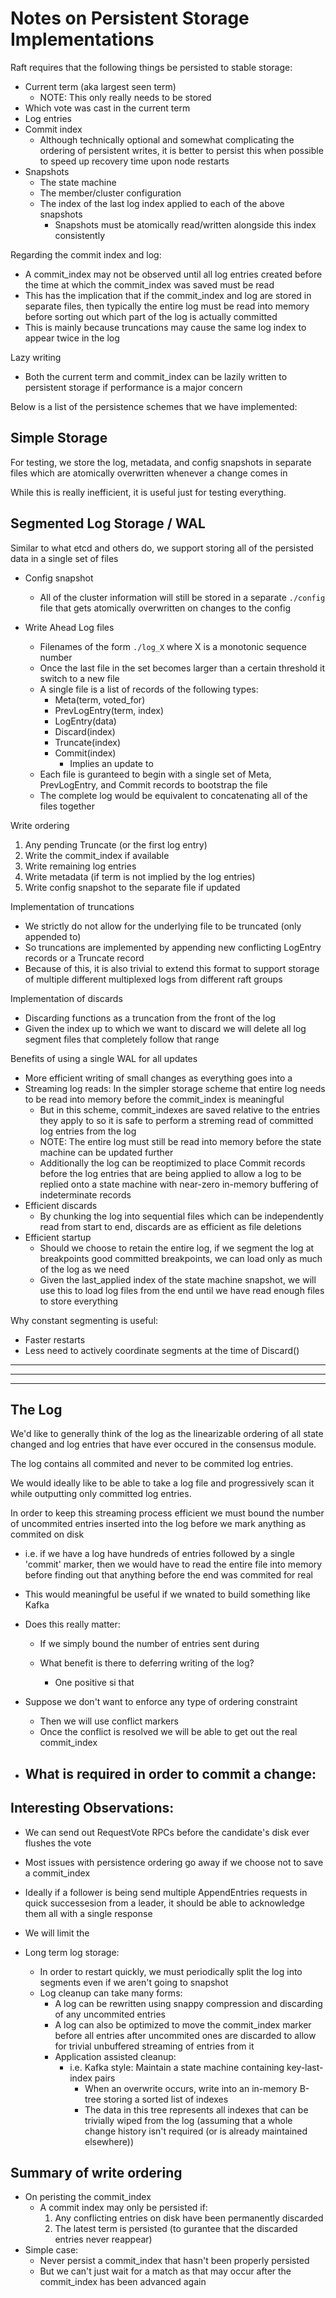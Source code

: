 Notes on Persistent Storage Implementations
===========================================

Raft requires that the following things be persisted to stable storage:
- Current term (aka largest seen term)
	- NOTE: This only really needs to be stored 
- Which vote was cast in the current term
- Log entries
- Commit index
	- Although technically optional and somewhat complicating the ordering of persistent writes, it is better to persist this when possible to speed up recovery time upon node restarts
- Snapshots
	- The state machine
	- The member/cluster configuration
	- The index of the last log index applied to each of the above snapshots
		- Snapshots must be atomically read/written alongside this index consistently


Regarding the commit index and log:
- A commit_index may not be observed until all log entries created before the time at which the commit_index was saved must be read
- This has the implication that if the commit_index and log are stored in separate files, then typically the entire log must be read into memory before sorting out which part of the log is actually committed
- This is mainly because truncations may cause the same log index to appear twice in the log

Lazy writing
- Both the current term and commit_index can be lazily written to persistent storage if performance is a major concern


Below is a list of the persistence schemes that we have implemented:


Simple Storage
------------------------

For testing, we store the log, metadata, and config snapshots in separate files which are atomically overwritten whenever a change comes in

While this is really inefficient, it is useful just for testing everything.


Segmented Log Storage / WAL
---------------------------

Similar to what etcd and others do, we support storing all of the persisted data in a single set of files

- Config snapshot
	- All of the cluster information will still be stored in a separate `./config` file that gets atomically overwritten on changes to the config

- Write Ahead Log files
	- Filenames of the form `./log_X` where X is a monotonic sequence number
	- Once the last file in the set becomes larger than a certain threshold it switch to a new file
	- A single file is a list of records of the following types:
		- Meta(term, voted_for)
		- PrevLogEntry(term, index)
		- LogEntry(data)
		- Discard(index)
		- Truncate(index)
		- Commit(index)
			- Implies an update to 
	- Each file is guranteed to begin with a single set of Meta, PrevLogEntry, and Commit records to bootstrap the file 
	- The complete log would be equivalent to concatenating all of the files together

Write ordering
1. Any pending Truncate (or the first log entry)
2. Write the commit_index if available
3. Write remaining log entries
4. Write metadata (if term is not implied by the log entries)
5. Write config snapshot to the separate file if updated

Implementation of truncations
- We strictly do not allow for the underlying file to be truncated (only appended to)
- So truncations are implemented by appending new conflicting LogEntry records or a Truncate record
- Because of this, it is also trivial to extend this format to support storage of multiple different multiplexed logs from different raft groups

Implementation of discards
- Discarding functions as a truncation from the front of the log
- Given the index up to which we want to discard we will delete all log segment files that completely follow that range

Benefits of using a single WAL for all updates
- More efficient writing of small changes as everything goes into a 
- Streaming log reads: In the simpler storage scheme that entire log needs to be read into memory before the commit_index is meaningful
	- But in this scheme, commit_indexes are saved relative to the entries they apply to so it is safe to perform a streming read of committed log entries from the log
	- NOTE: The entire log must still be read into memory before the state machine can be updated further
	- Additionally the log can be reoptimized to place Commit records before the log entries that are being applied to allow a log to be replied onto a state machine with near-zero in-memory buffering of indeterminate records
- Efficient discards
	- By chunking the log into sequential files which can be independently read from start to end, discards are as efficient as file deletions
- Efficient startup
	- Should we choose to retain the entire log, if we segment the log at breakpoints good committed breakpoints, we can load only as much of the log as we need
	- Given the last_applied index of the state machine snapshot, we will use this to load log files from the end until we have read enough files to store everything

Why constant segmenting is useful:
- Faster restarts
- Less need to actively coordinate segments at the time of Discard()

------

----------------

-----------


The Log
-------

We'd like to generally think of the log as the linearizable ordering of all state changed and log entries that have ever occured in the consensus module.

The log contains all commited and never to be commited log entries.

We would ideally like to be able to take a log file and progressively scan it while outputting only committed log entries.

In order to keep this streaming process efficient we must bound the number of uncommited entries inserted into the log before we mark anything as commited on disk
- i.e. if we have a log have hundreds of entries followed by a single 'commit' marker, then we would have to read the entire file into memory before finding out that anything before the end was commited for real

- This would meaningful be useful if we wnated to build something like Kafka

- Does this really matter:
	- If we simply bound the number of entries sent during

	- What benefit is there to deferring writing of the log?
		- One positive si that 

- Suppose we don't want to enforce any type of ordering constraint
	- Then we will use conflict markers
	- Once the conflict is resolved we will be able to get out the real commit_index


- What is required in order to commit a change:
	- 



Interesting Observations:
-------------------------

- We can send out RequestVote RPCs before the candidate's disk ever flushes the vote
- Most issues with persistence ordering go away if we choose not to save a commit_index
- Ideally if a follower is being send multiple AppendEntries requests in quick successesion from a leader, it should be able to acknowledge them all with a single response
- We will limit the 

- Long term log storage:
	- In order to restart quickly, we must periodically split the log into segments even if we aren't going to snapshot
	- Log cleanup can take many forms:
		- A log can be rewritten using snappy compression and discarding of any uncommited entries
		- A log can also be optimized to move the commit_index marker before all entries after uncommited ones are discarded to allow for trivial unbuffered streaming of entries from it
		- Application assisted cleanup:
			- i.e. Kafka style: Maintain a state machine containing key-last-index pairs
				- When an overwrite occurs, write into an in-memory B-tree storing a sorted list of indexes
				- The data in this tree represents all indexes that can be trivially wiped from the log (assuming that a whole change history isn't required (or is already maintained elsewhere)) 




Summary of write ordering
-------------------------

- On peristing the commit_index
	- A commit index may only be persisted if:
		1. Any conflicting entries on disk have been permanently discarded
		2. The latest term is persisted (to gurantee that the discarded entries never reappear)
- Simple case:
	- Never persist a commit_index that hasn't been properly persisted
	- But we can't just wait for a match as that may occur after the commit_index has been advanced again




